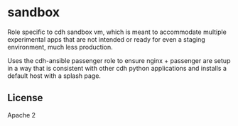sandbox
=======

Role specific to cdh sandbox vm, which is meant to accommodate multiple experimental apps that are not intended or ready for even a staging environment, much less production.

Uses the cdh-ansible passenger role to ensure nginx + passenger are setup in a way that is consistent with other cdh python applications and installs a default host with a splash page.


License
-------

Apache 2
